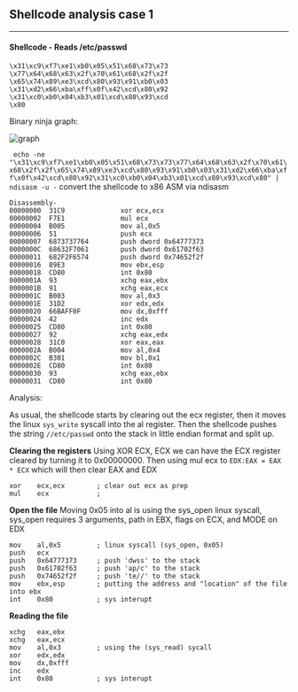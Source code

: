 ## Shellcode analysis case 1

----

#### Shellcode - Reads /etc/passwd
```
\x31\xc9\xf7\xe1\xb0\x05\x51\x68\x73\x73
\x77\x64\x68\x63\x2f\x70\x61\x68\x2f\x2f
\x65\x74\x89\xe3\xcd\x80\x93\x91\xb0\x03
\x31\xd2\x66\xba\xff\x0f\x42\xcd\x80\x92
\x31\xc0\xb0\x04\xb3\x01\xcd\x80\x93\xcd
\x80
```

Binary ninja graph:

![graph](https://raw.githubusercontent.com/x00pwn/lowlevel-shellcode-analysis/master/graph_images/case2-graph.png)

` echo -ne "\x31\xc9\xf7\xe1\xb0\x05\x51\x68\x73\x73\x77\x64\x68\x63\x2f\x70\x61\x68\x2f\x2f\x65\x74\x89\xe3\xcd\x80\x93\x91\xb0\x03\x31\xd2\x66\xba\xff\x0f\x42\xcd\x80\x92\x31\xc0\xb0\x04\xb3\x01\xcd\x80\x93\xcd\x80" | ndisasm -u -` convert the shellcode to x86 ASM via ndisasm
```
Disassembly-
00000000  31C9              xor ecx,ecx
00000002  F7E1              mul ecx
00000004  B005              mov al,0x5
00000006  51                push ecx
00000007  6873737764        push dword 0x64777373
0000000C  68632F7061        push dword 0x61702f63
00000011  682F2F6574        push dword 0x74652f2f
00000016  89E3              mov ebx,esp
00000018  CD80              int 0x80
0000001A  93                xchg eax,ebx
0000001B  91                xchg eax,ecx
0000001C  B003              mov al,0x3
0000001E  31D2              xor edx,edx
00000020  66BAFF0F          mov dx,0xfff
00000024  42                inc edx
00000025  CD80              int 0x80
00000027  92                xchg eax,edx
00000028  31C0              xor eax,eax
0000002A  B004              mov al,0x4
0000002C  B301              mov bl,0x1
0000002E  CD80              int 0x80
00000030  93                xchg eax,ebx
00000031  CD80              int 0x80
```

Analysis:

As usual, the shellcode starts by clearing out the ecx register, then it moves the linux `sys_write` syscall into the al register. Then the shellcode pushes the string `//etc/passwd` onto the stack in little endian format and split up.

**Clearing the registers** Using XOR ECX, ECX we can have the ECX register cleared by turning it to 0x00000000. Then using mul ecx to `EDX:EAX = EAX * ECX` which will then clear EAX and EDX
```assembly
xor    ecx,ecx        ; clear out ecx as prep
mul    ecx            ;
```
**Open the file** Moving 0x05 into al is using the sys_open linux syscall, sys_open requires 3 arguments, path in EBX, flags on ECX, and MODE on EDX
```assembly
mov    al,0x5         ; linux syscall (sys_open, 0x05)
push   ecx
push   0x64777373     ; push 'dwss' to the stack
push   0x61702f63     ; push 'ap/c' to the stack
push   0x74652f2f     ; push 'te//' to the stack
mov    ebx,esp        ; putting the address and "location" of the file into ebx
int    0x80           ; sys interupt
```

**Reading the file** 
```assembly
xchg   eax,ebx
xchg   eax,ecx
mov    al,0x3         ; using the (sys_read) sycall
xor    edx,edx
mov    dx,0xfff
inc    edx
int    0x80           ; sys interupt
```
